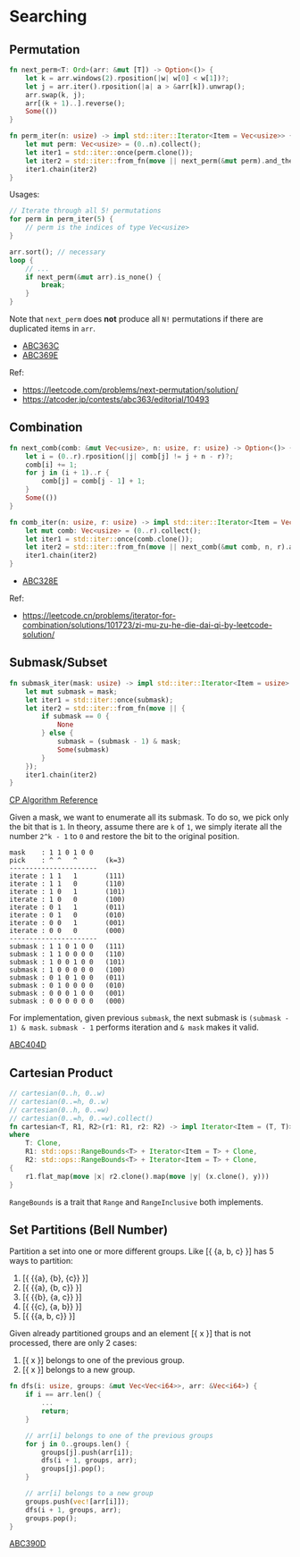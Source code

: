 # Searching

## Permutation

```rust
fn next_perm<T: Ord>(arr: &mut [T]) -> Option<()> {
    let k = arr.windows(2).rposition(|w| w[0] < w[1])?;
    let j = arr.iter().rposition(|a| a > &arr[k]).unwrap();
    arr.swap(k, j);
    arr[(k + 1)..].reverse();
    Some(())
}

fn perm_iter(n: usize) -> impl std::iter::Iterator<Item = Vec<usize>> {
    let mut perm: Vec<usize> = (0..n).collect();
    let iter1 = std::iter::once(perm.clone());
    let iter2 = std::iter::from_fn(move || next_perm(&mut perm).and_then(|_| Some(perm.clone())));
    iter1.chain(iter2)
}
```

Usages:

```rust
// Iterate through all 5! permutations
for perm in perm_iter(5) {
    // perm is the indices of type Vec<usize>
}
```

```rust
arr.sort(); // necessary
loop {
    // ...
    if next_perm(&mut arr).is_none() {
        break;
    }
}
```
Note that `next_perm` does **not** produce all `N!` permutations if there are duplicated items in `arr`. 

* [ABC363C](https://atcoder.jp/contests/abc363/submissions/55819341)
* [ABC369E](https://atcoder.jp/contests/abc369/submissions/58171789)

Ref:
* <https://leetcode.com/problems/next-permutation/solution/>
* <https://atcoder.jp/contests/abc363/editorial/10493>

## Combination


```rust
fn next_comb(comb: &mut Vec<usize>, n: usize, r: usize) -> Option<()> {
    let i = (0..r).rposition(|j| comb[j] != j + n - r)?;
    comb[i] += 1;
    for j in (i + 1)..r {
        comb[j] = comb[j - 1] + 1;
    }
    Some(())
}

fn comb_iter(n: usize, r: usize) -> impl std::iter::Iterator<Item = Vec<usize>> {
    let mut comb: Vec<usize> = (0..r).collect();
    let iter1 = std::iter::once(comb.clone());
    let iter2 = std::iter::from_fn(move || next_comb(&mut comb, n, r).and_then(|_| Some(comb.clone())));
    iter1.chain(iter2)
}
```

* [ABC328E](https://atcoder.jp/contests/abc328/submissions/58171653)

Ref:
* <https://leetcode.cn/problems/iterator-for-combination/solutions/101723/zi-mu-zu-he-die-dai-qi-by-leetcode-solution/>


## Submask/Subset

```rust
fn submask_iter(mask: usize) -> impl std::iter::Iterator<Item = usize> {
    let mut submask = mask;
    let iter1 = std::iter::once(submask);
    let iter2 = std::iter::from_fn(move || {
        if submask == 0 {
            None
        } else {
            submask = (submask - 1) & mask;
            Some(submask)
        }
    });
    iter1.chain(iter2)
}
```

[CP Algorithm Reference](https://cp-algorithms.com/algebra/all-submasks.html#iterating-through-all-masks-with-their-submasks-complexity-o3n)

Given a mask, we want to enumerate all its submask. To do so, we pick only the bit that is `1`. In theory, assume there are `k` of `1`, we  simply iterate all the number `2^k - 1` to `0` and restore the bit to the original position.

```
mask    : 1 1 0 1 0 0
pick    : ^ ^   ^       (k=3)
----------------------
iterate : 1 1   1       (111)  
iterate : 1 1   0       (110)  
iterate : 1 0   1       (101)  
iterate : 1 0   0       (100)  
iterate : 0 1   1       (011)  
iterate : 0 1   0       (010)  
iterate : 0 0   1       (001)  
iterate : 0 0   0       (000)  
----------------------
submask : 1 1 0 1 0 0   (111)  
submask : 1 1 0 0 0 0   (110)  
submask : 1 0 0 1 0 0   (101)  
submask : 1 0 0 0 0 0   (100)  
submask : 0 1 0 1 0 0   (011)  
submask : 0 1 0 0 0 0   (010)  
submask : 0 0 0 1 0 0   (001)  
submask : 0 0 0 0 0 0   (000)  
```

For  implementation, given previous `submask`, the next submask is `(submask - 1) & mask`. `submask - 1` performs iteration and `& mask` makes it valid.

[ABC404D](https://atcoder.jp/contests/abc404/submissions/65479955)

## Cartesian Product

```rust
// cartesian(0..h, 0..w)
// cartesian(0..=h, 0..w)
// cartesian(0..h, 0..=w)
// cartesian(0..=h, 0..=w).collect()
fn cartesian<T, R1, R2>(r1: R1, r2: R2) -> impl Iterator<Item = (T, T)>
where
    T: Clone,
    R1: std::ops::RangeBounds<T> + Iterator<Item = T> + Clone,
    R2: std::ops::RangeBounds<T> + Iterator<Item = T> + Clone,
{
    r1.flat_map(move |x| r2.clone().map(move |y| (x.clone(), y)))
}
```

`RangeBounds` is a trait that `Range` and `RangeInclusive` both implements.


## Set Partitions (Bell Number)

Partition a set into one or more different groups. Like [{ {a, b, c} }] has 5 ways to partition:
1. [{ {{a}, {b}, {c}} }]
2. [{ {{a}, {b, c}} }]
3. [{ {{b}, {a, c}} }]
4. [{ {{c}, {a, b}} }]
5. [{ {{a, b, c}} }]


Given already partitioned groups and an element [{ x }] that is not processed, there are only 2 cases:
1. [{ x }] belongs to one of the previous group.
2. [{ x }] belongs to a new group.


```rust
fn dfs(i: usize, groups: &mut Vec<Vec<i64>>, arr: &Vec<i64>) {
    if i == arr.len() {
        ...
        return;
    }

    // arr[i] belongs to one of the previous groups
    for j in 0..groups.len() {
        groups[j].push(arr[i]);
        dfs(i + 1, groups, arr);
        groups[j].pop();
    }

    // arr[i] belongs to a new group
    groups.push(vec![arr[i]]);
    dfs(i + 1, groups, arr);
    groups.pop();
}
```

[ABC390D](https://atcoder.jp/contests/abc390/submissions/62069324)